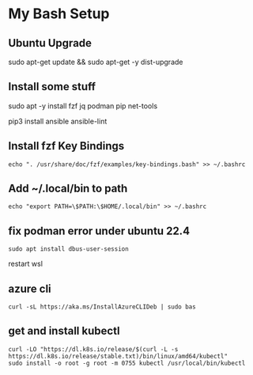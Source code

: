 # My Bash Setup

## Ubuntu Upgrade

sudo apt-get update && sudo apt-get -y dist-upgrade

## Install some stuff

sudo apt -y install fzf jq podman pip net-tools

pip3 install ansible ansible-lint



## Install fzf Key Bindings
    echo ". /usr/share/doc/fzf/examples/key-bindings.bash" >> ~/.bashrc

## Add ~/.local/bin to path
    echo "export PATH=\$PATH:\$HOME/.local/bin" >> ~/.bashrc


## fix podman error under ubuntu 22.4
    sudo apt install dbus-user-session
restart wsl

## azure cli
    curl -sL https://aka.ms/InstallAzureCLIDeb | sudo bas

## get and install kubectl
    curl -LO "https://dl.k8s.io/release/$(curl -L -s https://dl.k8s.io/release/stable.txt)/bin/linux/amd64/kubectl"
    sudo install -o root -g root -m 0755 kubectl /usr/local/bin/kubectl
